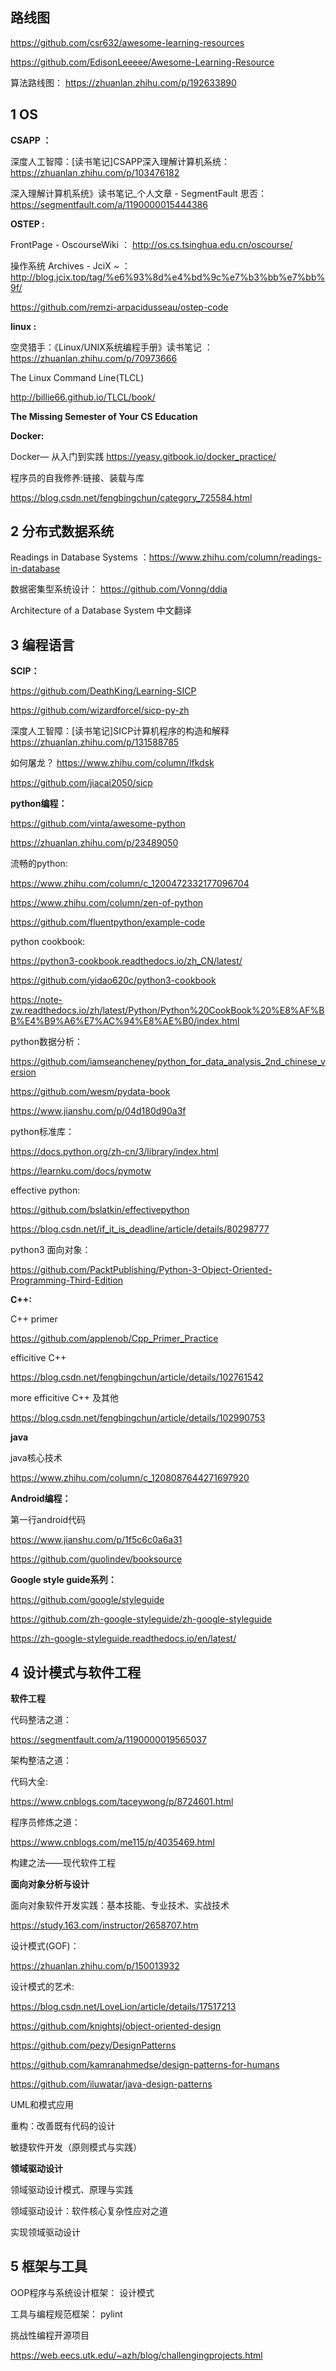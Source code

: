 
## **路线图**

https://github.com/csr632/awesome-learning-resources

https://github.com/EdisonLeeeee/Awesome-Learning-Resource

算法路线图：  https://zhuanlan.zhihu.com/p/192633890

## **1  OS**

**CSAPP ：**

深度人工智障：[读书笔记]CSAPP深入理解计算机系统： https://zhuanlan.zhihu.com/p/103476182

深入理解计算机系统》读书笔记_个人文章 - SegmentFault 思否： https://segmentfault.com/a/1190000015444386

**OSTEP :**

FrontPage - OscourseWiki ：   http://os.cs.tsinghua.edu.cn/oscourse/

操作系统 Archives - JciX ~ ： http://blog.jcix.top/tag/%e6%93%8d%e4%bd%9c%e7%b3%bb%e7%bb%9f/

https://github.com/remzi-arpacidusseau/ostep-code


**linux :**

空灵猎手：《Linux/UNIX系统编程手册》读书笔记 ： https://zhuanlan.zhihu.com/p/70973666

The Linux Command Line(TLCL)

http://billie66.github.io/TLCL/book/


**The Missing Semester of Your CS Education**

**Docker:**

Docker— 从入门到实践 
https://yeasy.gitbook.io/docker_practice/


程序员的自我修养:链接、装载与库

https://blog.csdn.net/fengbingchun/category_725584.html

## **2   分布式数据系统**

Readings in Database Systems ：https://www.zhihu.com/column/readings-in-database

数据密集型系统设计： https://github.com/Vonng/ddia

Architecture of a Database System 中文翻译


## **3  编程语言**

**SCIP：**

https://github.com/DeathKing/Learning-SICP

https://github.com/wizardforcel/sicp-py-zh

深度人工智障：[读书笔记]SICP计算机程序的构造和解释  https://zhuanlan.zhihu.com/p/131588785

如何屠龙？ https://www.zhihu.com/column/lfkdsk

https://github.com/jiacai2050/sicp


**python编程：**

https://github.com/vinta/awesome-python

https://zhuanlan.zhihu.com/p/23489050

流畅的python:

https://www.zhihu.com/column/c_1200472332177096704

https://www.zhihu.com/column/zen-of-python

https://github.com/fluentpython/example-code

python cookbook:

https://python3-cookbook.readthedocs.io/zh_CN/latest/

https://github.com/yidao620c/python3-cookbook

https://note-zw.readthedocs.io/zh/latest/Python/Python%20CookBook%20%E8%AF%BB%E4%B9%A6%E7%AC%94%E8%AE%B0/index.html

python数据分析：

https://github.com/iamseancheney/python_for_data_analysis_2nd_chinese_version

https://github.com/wesm/pydata-book

https://www.jianshu.com/p/04d180d90a3f

python标准库：

https://docs.python.org/zh-cn/3/library/index.html

https://learnku.com/docs/pymotw

effective python:

https://github.com/bslatkin/effectivepython

https://blog.csdn.net/if_it_is_deadline/article/details/80298777

python3 面向对象：

https://github.com/PacktPublishing/Python-3-Object-Oriented-Programming-Third-Edition

**C++:**

C++ primer

https://github.com/applenob/Cpp_Primer_Practice

efficitive C++

https://blog.csdn.net/fengbingchun/article/details/102761542

more efficitive C++ 及其他

https://blog.csdn.net/fengbingchun/article/details/102990753

**java**

java核心技术

https://www.zhihu.com/column/c_1208087644271697920

**Android编程：** 

第一行android代码

https://www.jianshu.com/p/1f5c6c0a6a31

https://github.com/guolindev/booksource



**Google style guide系列：**

https://github.com/google/styleguide

https://github.com/zh-google-styleguide/zh-google-styleguide

https://zh-google-styleguide.readthedocs.io/en/latest/


## **4  设计模式与软件工程**

**软件工程**

代码整洁之道：

https://segmentfault.com/a/1190000019565037

架构整洁之道：


代码大全: 

https://www.cnblogs.com/taceywong/p/8724601.html

程序员修炼之道： 

https://www.cnblogs.com/me115/p/4035469.html

构建之法——现代软件工程


**面向对象分析与设计**

面向对象软件开发实践：基本技能、专业技术、实战技术

https://study.163.com/instructor/2658707.htm


设计模式(GOF)：

https://zhuanlan.zhihu.com/p/150013932

设计模式的艺术:   

https://blog.csdn.net/LoveLion/article/details/17517213


https://github.com/knightsj/object-oriented-design

https://github.com/pezy/DesignPatterns

https://github.com/kamranahmedse/design-patterns-for-humans

https://github.com/iluwatar/java-design-patterns


UML和模式应用

重构：改善既有代码的设计 

敏捷软件开发（原则模式与实践）


**领域驱动设计**

领域驱动设计模式、原理与实践

领域驱动设计：软件核心复杂性应对之道

实现领域驱动设计



## 5   框架与工具


OOP程序与系统设计框架： 设计模式

工具与编程规范框架： pylint 


挑战性编程开源项目

https://web.eecs.utk.edu/~azh/blog/challengingprojects.html



